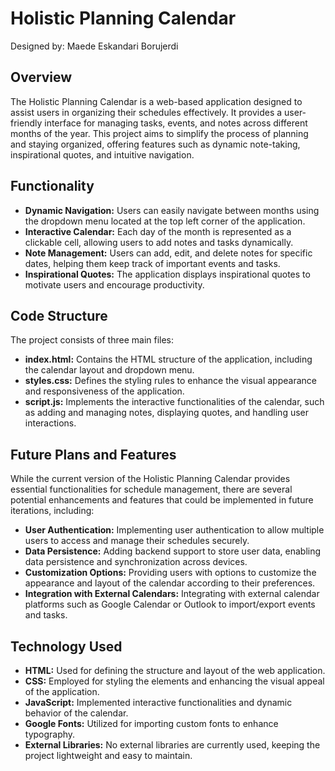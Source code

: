 # Holistic Planning Calendar

Designed by: Maede Eskandari Borujerdi

## Overview
The Holistic Planning Calendar is a web-based application designed to assist users in organizing their schedules effectively. It provides a user-friendly interface for managing tasks, events, and notes across different months of the year. This project aims to simplify the process of planning and staying organized, offering features such as dynamic note-taking, inspirational quotes, and intuitive navigation.

## Functionality
- **Dynamic Navigation:** Users can easily navigate between months using the dropdown menu located at the top left corner of the application.
- **Interactive Calendar:** Each day of the month is represented as a clickable cell, allowing users to add notes and tasks dynamically.
- **Note Management:** Users can add, edit, and delete notes for specific dates, helping them keep track of important events and tasks.
- **Inspirational Quotes:** The application displays inspirational quotes to motivate users and encourage productivity.

## Code Structure
The project consists of three main files:
- **index.html:** Contains the HTML structure of the application, including the calendar layout and dropdown menu.
- **styles.css:** Defines the styling rules to enhance the visual appearance and responsiveness of the application.
- **script.js:** Implements the interactive functionalities of the calendar, such as adding and managing notes, displaying quotes, and handling user interactions.

## Future Plans and Features
While the current version of the Holistic Planning Calendar provides essential functionalities for schedule management, there are several potential enhancements and features that could be implemented in future iterations, including:
- **User Authentication:** Implementing user authentication to allow multiple users to access and manage their schedules securely.
- **Data Persistence:** Adding backend support to store user data, enabling data persistence and synchronization across devices.
- **Customization Options:** Providing users with options to customize the appearance and layout of the calendar according to their preferences.
- **Integration with External Calendars:** Integrating with external calendar platforms such as Google Calendar or Outlook to import/export events and tasks.

## Technology Used
- **HTML:** Used for defining the structure and layout of the web application.
- **CSS:** Employed for styling the elements and enhancing the visual appeal of the application.
- **JavaScript:** Implemented interactive functionalities and dynamic behavior of the calendar.
- **Google Fonts:** Utilized for importing custom fonts to enhance typography.
- **External Libraries:** No external libraries are currently used, keeping the project lightweight and easy to maintain.

